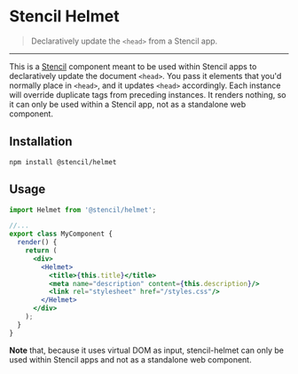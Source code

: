 # Stencil Helmet

> Declaratively update the `<head>` from a Stencil app.

---

This is a [Stencil](https://github.com/ionic-team/stencil) component meant to be used within Stencil apps to declaratively update the document `<head>`. You pass it elements that you'd normally place in `<head>`, and it updates `<head>` accordingly. Each instance will override duplicate tags from preceding instances. It renders nothing, so it can only be used within a Stencil app, not as a standalone web component.

## Installation

```
npm install @stencil/helmet
```

## Usage

```jsx
import Helmet from '@stencil/helmet';

//...
export class MyComponent {
  render() {
    return (
      <div>
        <Helmet>
          <title>{this.title}</title>
          <meta name="description" content={this.description}/>
          <link rel="stylesheet" href="/styles.css"/>
        </Helmet>
      </div>
    );
  }
}
```

**Note** that, because it uses virtual DOM as input, stencil-helmet can only be used within Stencil apps and not as a standalone web component.
